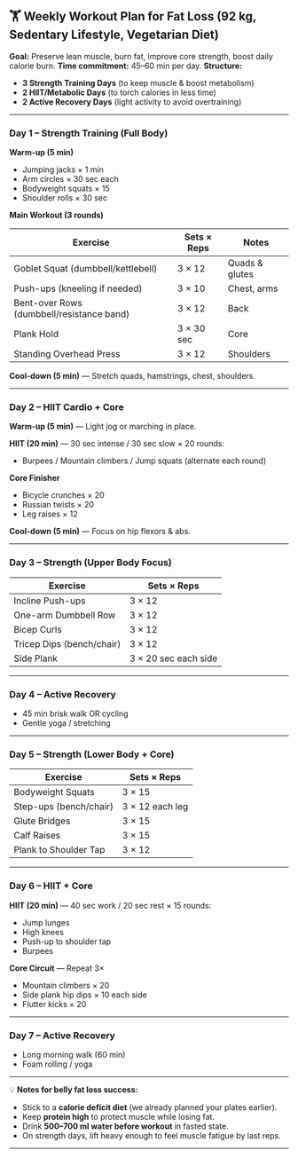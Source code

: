 ## 🏋️ **Weekly Workout Plan for Fat Loss (92 kg, Sedentary Lifestyle, Vegetarian Diet)**

**Goal:** Preserve lean muscle, burn fat, improve core strength, boost daily calorie burn.
**Time commitment:** 45–60 min per day.
**Structure:**

* **3 Strength Training Days** (to keep muscle & boost metabolism)
* **2 HIIT/Metabolic Days** (to torch calories in less time)
* **2 Active Recovery Days** (light activity to avoid overtraining)

---

### **Day 1 – Strength Training (Full Body)**

**Warm-up (5 min)**

* Jumping jacks × 1 min
* Arm circles × 30 sec each
* Bodyweight squats × 15
* Shoulder rolls × 30 sec

**Main Workout (3 rounds)**

| Exercise                                  | Sets × Reps | Notes          |
| ----------------------------------------- | ----------- | -------------- |
| Goblet Squat (dumbbell/kettlebell)        | 3 × 12      | Quads & glutes |
| Push-ups (kneeling if needed)             | 3 × 10      | Chest, arms    |
| Bent-over Rows (dumbbell/resistance band) | 3 × 12      | Back           |
| Plank Hold                                | 3 × 30 sec  | Core           |
| Standing Overhead Press                   | 3 × 12      | Shoulders      |

**Cool-down (5 min)** — Stretch quads, hamstrings, chest, shoulders.

---

### **Day 2 – HIIT Cardio + Core**

**Warm-up (5 min)** — Light jog or marching in place.

**HIIT (20 min)** — 30 sec intense / 30 sec slow × 20 rounds:

* Burpees / Mountain climbers / Jump squats (alternate each round)

**Core Finisher**

* Bicycle crunches × 20
* Russian twists × 20
* Leg raises × 12

**Cool-down (5 min)** — Focus on hip flexors & abs.

---

### **Day 3 – Strength (Upper Body Focus)**

| Exercise                  | Sets × Reps          |
| ------------------------- | -------------------- |
| Incline Push-ups          | 3 × 12               |
| One-arm Dumbbell Row      | 3 × 12               |
| Bicep Curls               | 3 × 12               |
| Tricep Dips (bench/chair) | 3 × 12               |
| Side Plank                | 3 × 20 sec each side |

---

### **Day 4 – Active Recovery**

* 45 min brisk walk OR cycling
* Gentle yoga / stretching

---

### **Day 5 – Strength (Lower Body + Core)**

| Exercise               | Sets × Reps     |
| ---------------------- | --------------- |
| Bodyweight Squats      | 3 × 15          |
| Step-ups (bench/chair) | 3 × 12 each leg |
| Glute Bridges          | 3 × 15          |
| Calf Raises            | 3 × 15          |
| Plank to Shoulder Tap  | 3 × 12          |

---

### **Day 6 – HIIT + Core**

**HIIT (20 min)** — 40 sec work / 20 sec rest × 15 rounds:

* Jump lunges
* High knees
* Push-up to shoulder tap
* Burpees

**Core Circuit** — Repeat 3×

* Mountain climbers × 20
* Side plank hip dips × 10 each side
* Flutter kicks × 20

---

### **Day 7 – Active Recovery**

* Long morning walk (60 min)
* Foam rolling / yoga

---

💡 **Notes for belly fat loss success:**

* Stick to a **calorie deficit diet** (we already planned your plates earlier).
* Keep **protein high** to protect muscle while losing fat.
* Drink **500–700 ml water before workout** in fasted state.
* On strength days, lift heavy enough to feel muscle fatigue by last reps.

---
